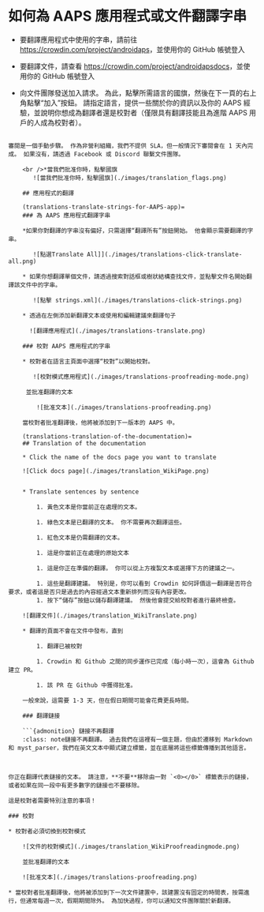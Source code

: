 # 如何為 AAPS 應用程式或文件翻譯字串

* 要翻譯應用程式中使用的字串，請前往 <https://crowdin.com/project/androidaps>，並使用你的 GitHub 帳號登入
* 要翻譯文件，請查看 <https://crowdin.com/project/androidapsdocs>，並使用你的 GitHub 帳號登入

* 向文件團隊發送加入請求。 為此，點擊所需語言的國旗，然後在下一頁的右上角點擊“加入”按鈕。 請指定語言，提供一些關於你的資訊以及你的 AAPS 經驗，並說明你想成為翻譯者還是校對者（僅限具有翻譯技能且為進階 AAPS 用戶的人成為校對者）。

```{admonition} 審閱時間:class: note

審閱是一個手動步驟。 作為非營利組織，我們不提供 SLA，但一般情況下審閱會在 1 天內完成。 如果沒有，請透過 Facebook 或 Discord 聯繫文件團隊。

    <br />*當我們批准你時，點擊國旗
       ![當我們批准你時，點擊國旗](./images/translation_flags.png)
    
    ## 應用程式的翻譯
    
    (translations-translate-strings-for-AAPS-app)=
    ### 為 AAPS 應用程式翻譯字串
    
    *如果你對翻譯的字串沒有偏好，只需選擇“翻譯所有”按鈕開始。 他會顯示需要翻譯的字串。
    
       ![點選Translate All]](./images/translations-click-translate-all.png)
    
    * 如果你想翻譯單個文件，請透過搜索對話框或樹狀結構查找文件，並點擊文件名開始翻譯該文件中的字串。
    
       ![點擊 strings.xml](./images/translations-click-strings.png)
    
    * 透過在左側添加新翻譯文本或使用和編輯建議來翻譯句子 
    
      ![翻譯應用程式](./images/translations-translate.png)
    
    ### 校對 AAPS 應用程式的字串
    
    * 校對者在語言主頁面中選擇“校對”以開始校對。
    
       ![校對模式應用程式](./images/translations-proofreading-mode.png) 
    
     並批准翻譯的文本
    
        ![批准文本](./images/translations-proofreading.png)
    
    當校對者批准翻譯後，他將被添加到下一版本的 AAPS 中。
    
    (translations-translation-of-the-documentation)=
    ## Translation of the documentation
    
    * Click the name of the docs page you want to translate
    
    ![Click docs page](./images/translation_WikiPage.png)
    
    
    * Translate sentences by sentence
    
        1. 黃色文本是你當前正在處理的文本。
    
        1. 綠色文本是已翻譯的文本。 你不需要再次翻譯這些。
    
        1. 紅色文本是仍需翻譯的文本。
    
        1. 這是你當前正在處理的原始文本
    
        1. 這是你正在準備的翻譯。 你可以從上方複製文本或選擇下方的建議之一。
    
        1. 這些是翻譯建議。 特別是，你可以看到 Crowdin 如何評價這一翻譯是否符合要求，或者這是否只是過去的內容經過文本重新排列而沒有內容更改。
        1. 按下“儲存”按鈕以儲存翻譯建議。 然後他會提交給校對者進行最終檢查。
    
    ![翻譯文件](./images/translation_WikiTranslate.png)
    
    * 翻譯的頁面不會在文件中發布，直到
    
        1. 翻譯已被校對
    
        1. Crowdin 和 Github 之間的同步運作已完成（每小時一次），這會為 Github 建立 PR。
    
        1. 該 PR 在 Github 中獲得批准。
    
    一般來說，這需要 1-3 天，但在假日期間可能會花費更長時間。
    
    ### 翻譯鏈接
    
    ```{admonition} 鏈接不再翻譯
    :class: note鏈接不再翻譯。 過去我們在這裡有一個主題，但由於遷移到 Markdown 和 myst_parser，我們在英文文本中顯式建立標籤，並在底層將這些標籤傳播到其他語言。
    
    

你正在翻譯代表鏈接的文本。 請注意，**不要**移除由一對 `<0></0>` 標籤表示的鏈接，或者如果在同一段中有更多數字的鏈接也不要移除。

這是校對者需要特別注意的事項！

### 校對

* 校對者必須切換到校對模式
    
    ![文件的校對模式](./images/translation_WikiProofreadingmode.png)
    
    並批准翻譯的文本
    
    ![批准文本](./images/translations-proofreading.png)

* 當校對者批准翻譯後，他將被添加到下一次文件建置中，該建置沒有固定的時間表，按需進行，但通常每週一次，假期期間除外。 為加快過程，你可以通知文件團隊關於新翻譯。